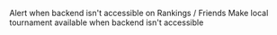 Alert when backend isn't accessible on Rankings / Friends
Make local tournament available when backend isn't accessible
